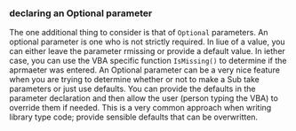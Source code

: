 ### declaring an Optional parameter

The one additional thing to consider is that of `Optional` parameters. An optional parameter is one who is not strictly required. In liue of a value, you can either leave the parameter rmissing or provide a default value. In iether case, you can use the VBA specific function `IsMissing()` to determine if the aprmaeter was entered. An Optional parameter can be a very nice feature when you are trying to determine whether or not to make a Sub take parameters or just use defaults. You can provide the defaults in the parameter declaration and then allow the user (person typing the VBA) to override them if needed. This is a very common approach when writing library type code; provide sensible defaults that can be overwritten.
